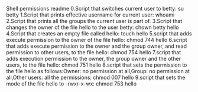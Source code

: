 Shell permissions readme
0.Script that switches current user to betty: su betty
1.Script that prints effective username for current user: whoami
2.Script that prints all the groups the current user is part of.
3.Script that changes the owner of the file hello to the user betty: chown betty hello
4.Script that creates an empty file called hello: touch hello
5.script that adds execute permission to the owner of the file hello: chmod 744 hello
6.script that adds execute permission to the owner and the group owner, and read permission to other users, to the file hello: chmod 754 hello
7.script that adds execution permission to the owner, the group owner and the other users, to the file hello: chmod 751 hello
8.script that sets the permission to the file hello as follows:Owner: no permission at all,Group: no permission at all,Other users: all the permissions: chmod 007 hello
9.script that sets the mode of the file hello to -rwxr-x-wx: chmod 753 hello
